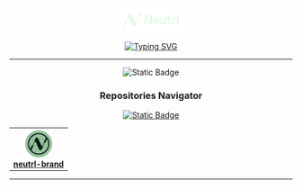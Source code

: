 <span align="center">
  <p align="center">
    <a href="https://neutrl.fi">
      <img alt="Neutrl" src="https://github.com/Neutrl-lab/neutrl-brand/blob/main/logo/png/neutrl-logo-light.png" width="120">
    </a>
  </p>

[![Typing SVG](https://readme-typing-svg.herokuapp.com?font=Host+Grotesk&weight=600&size=35&duration=1000&color=E6F9E8&center=true&vCenter=true&multiline=true&width=437&height=200&lines=The+next+generation+of;crypto+native+yield)](https://git.io/typing-svg)

---

![Static Badge](https://img.shields.io/badge/Follow-Neutrl-D6E438?style=for-the-badge&logo=x&logoColor=0E191A&logoSize=auto&labelColor=D6E438&color=%23D6E438&link=https%3A%2F%2Fx.com%2Fneutrl_labs)

<h3>
    Repositories Navigator
</h3>

<a href='https://neutrl.fi' target="_blank"><img alt="Static Badge" src="https://img.shields.io/badge/About-Neutrl-D6E438?style=for-the-badge&label=ABOUT&labelColor=D6E438&link=https%3A%2F%2Fneutrl.fi"><img>
</a>

<table align="center">
<tr>
 <th>
      <a href="https://github.com/Neutrl-lab/neutrl-brand/blob/main">
        <img src="https://github.com/Neutrl-lab/neutrl-brand/blob/main/tokens/png/NTRL.png" width="48">
        <br/>
        <b>neutrl-brand</b>
      </a>
    </th>
    </tr>
<table>

---

</span>
